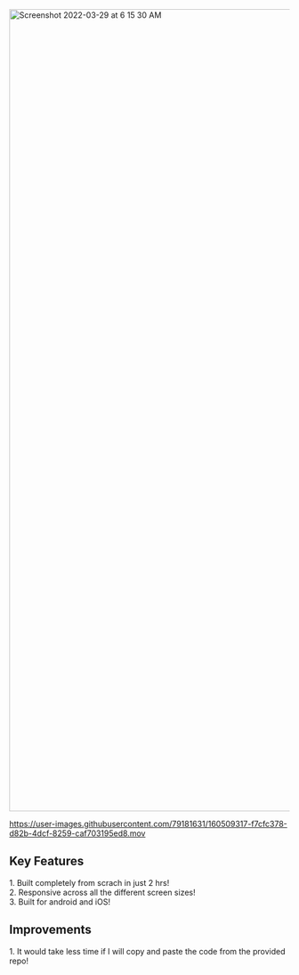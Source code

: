 


<img width="1440" alt="Screenshot 2022-03-29 at 6 15 30 AM" src="https://user-images.githubusercontent.com/79181631/160508149-a91057f3-357b-4e96-a813-9bacd53d0954.png">



https://user-images.githubusercontent.com/79181631/160509317-f7cfc378-d82b-4dcf-8259-caf703195ed8.mov





<h2>Key Features</h2>
  1. Built completely from scrach in just 2 hrs!</br>
  2. Responsive across all the different screen sizes!</br>
  3. Built for android and iOS!</br>



<h2>Improvements</h2>
  1. It would take less time if I will copy and paste the code from the provided repo!</br>
  
  
  
